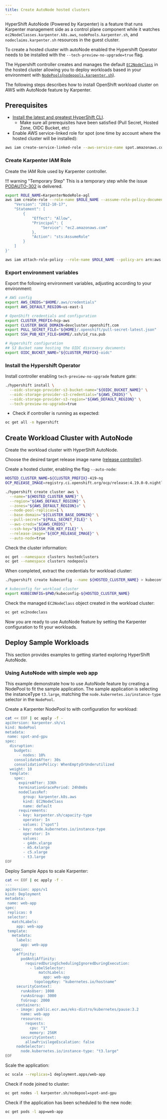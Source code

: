 ```yaml
---
title: Create AutoNode hosted clusters
---
```


HyperShift AutoNode (Powered by Karpenter) is a feature that runs
Karpenter management side as a control plane component while it
watches `ec2NodeClasses.karpenter.k8s.aws`, `nodePools.karpenter.sh`,
and `nodeclaims.karpenter.sh` resources in the guest cluster.

To create a hosted cluster with autoNode enabled the Hypershift Operator
needs to be installed with the `--tech-preview-no-upgrade=true` flag.

The Hypershift controller creates and manages the default [`EC2NodeClass`][ec2nodeclass]
in the hosted cluster allowing you to deploy workloads based in
your environment with [`NodePools`(`nodepools.karpenter.sh`)][nodepools].

The following steps describes how to install OpenShift workload cluster
on AWS with AutoNode feature by Karpenter.

[ec2nodeclass]: https://karpenter.sh/docs/concepts/nodeclasses/
[nodepools]: https://karpenter.sh/docs/concepts/nodepools/

## Prerequisites

- [Install the latest and greatest HyperShift CLI](https://hypershift-docs.netlify.app/getting-started/#prerequisites).
    - Make sure all prerequisites have been satisfied (Pull Secret, Hosted Zone, OIDC Bucket, etc)
- Enable AWS service-linked role for spot (one time by account where the hosted cluster will be installed):
```sh
aws iam create-service-linked-role --aws-service-name spot.amazonaws.com
```

### Create Karpenter IAM Role

Create the IAM Role used by Karpenter controller.

!!! warning "Temporary Step"
    This is a temporary step while the issue [PODAUTO-302][PODAUTO-302]
    is delivered.

[PODAUTO-302]: https://issues.redhat.com/browse/PODAUTO-302

```sh
export ROLE_NAME=KarpenterNodeRole-agl
aws iam create-role --role-name $ROLE_NAME --assume-role-policy-document '{
    "Version": "2012-10-17",
    "Statement": [
        {
            "Effect": "Allow",
            "Principal": {
                "Service": "ec2.amazonaws.com"
            },
            "Action": "sts:AssumeRole"
        }
    ]
}'

aws iam attach-role-policy --role-name $ROLE_NAME --policy-arn arn:aws:iam::aws:policy/AdministratorAccess
```

### Export environment variables

Export the following environment variables, adjusting according to your environment:

```sh
# AWS config
export AWS_CREDS="$HOME/.aws/credentials"
export AWS_DEFAULT_REGION=us-east-1

# OpenShift credentials and configuration
export CLUSTER_PREFIX=hcp-aws
export CLUSTER_BASE_DOMAIN=devcluster.openshift.com
export PULL_SECRET_FILE="${HOME}/.openshift/pull-secret-latest.json"
export SSH_PUB_KEY_FILE=$HOME/.ssh/id_rsa.pub

# Hypershift configuration
## S3 Bucket name hosting the OIDC discovery documents
export OIDC_BUCKET_NAME="${CLUSTER_PREFIX}-oidc"
```

### Install the Hypershift Operator

Install controller enabling `tech-preview-no-upgrade` feature gate:

```sh
./hypershift install \
  --oidc-storage-provider-s3-bucket-name="${OIDC_BUCKET_NAME}" \
  --oidc-storage-provider-s3-credentials="${AWS_CREDS}" \
  --oidc-storage-provider-s3-region="${AWS_DEFAULT_REGION}" \
  --tech-preview-no-upgrade=true
```

- Check if controller is running as expected:

```sh
oc get all -n hypershift
```

## Create Workload Cluster with AutoNode

Create the workload cluster with HyperShift AutoNode.

Choose the desired target release image name ([release controller](https://openshift-release.apps.ci.l2s4.p1.openshiftapps.com/)).

Create a hosted cluster, enabling the flag `--auto-node`:

```sh
HOSTED_CLUSTER_NAME=${CLUSTER_PREFIX}-419-ng
OCP_RELEASE_IMAGE=registry.ci.openshift.org/ocp/release:4.19.0-0.nightly-2025-01-21-163021

./hypershift create cluster aws \
  --name="${HOSTED_CLUSTER_NAME}" \
  --region="${AWS_DEFAULT_REGION}" \
  --zones="${AWS_DEFAULT_REGION}a" \
  --node-pool-replicas=1 \
  --base-domain="${CLUSTER_BASE_DOMAIN}" \
  --pull-secret="${PULL_SECRET_FILE}" \
  --aws-creds="${AWS_CREDS}" \
  --ssh-key="${SSH_PUB_KEY_FILE}" \
  --release-image="${OCP_RELEASE_IMAGE}" \
  --auto-node=true
```

Check the cluster information:

```sh
oc get --namespace clusters hostedclusters
oc get --namespace clusters nodepools
```

When completed, extract the credentials for workload cluster:

```sh
./hypershift create kubeconfig --name ${HOSTED_CLUSTER_NAME} > kubeconfig-${HOSTED_CLUSTER_NAME}

# kubeconfig for workload cluster
export KUBECONFIG=$PWD/kubeconfig-${HOSTED_CLUSTER_NAME}
```

Check the managed `EC2NodeClass` object created in the workload cluster:

```sh
oc get ec2nodeclass
```

Now you are ready to use AutoNode feature by setting the Karpenter configuration to fit your workloads.

## Deploy Sample Workloads

This section provides examples to getting started exploring HyperShift AutoNode.

### Using AutoNode with simple web app

This example demonstrate how to use AutoNode feature by creating a NodePool
to fit the sample application. The sample application is selecting the
instanceType `t3.large`, matching the `node.kubernetes.io/instance-type`
selector in the `NodePool`.

Create a Karpenter NodePool to with configuration for workload:
 
```sh
cat << EOF | oc apply -f -
apiVersion: karpenter.sh/v1
kind: NodePool
metadata:
 name: spot-and-gpu
spec:
  disruption:
    budgets:
      - nodes: 10%
    consolidateAfter: 30s
    consolidationPolicy: WhenEmptyOrUnderutilized
  weight: 10
  template:
    spec:
      expireAfter: 336h
      terminationGracePeriod: 24h0m0s
      nodeClassRef:
        group: karpenter.k8s.aws
        kind: EC2NodeClass
        name: default
      requirements:
      - key: karpenter.sh/capacity-type
        operator: In
        values: ["spot"]
      - key: node.kubernetes.io/instance-type
        operator: In
        values:
        - g4dn.xlarge
        - m5.4xlarge
        - c5.xlarge
        - t3.large
EOF
```

Deploy Sample Apps to scale Karpenter:

```sh
cat << EOF | oc apply -f -
---
apiVersion: apps/v1
kind: Deployment
metadata:
 name: web-app
spec:
 replicas: 0
 selector:
   matchLabels:
     app: web-app
 template:
   metadata:
     labels:
       app: web-app
   spec:
     affinity:
       podAntiAffinity:
         requiredDuringSchedulingIgnoredDuringExecution:
           - labelSelector:
               matchLabels:
                 app: web-app
             topologyKey: "kubernetes.io/hostname"   
     securityContext:
       runAsUser: 1000
       runAsGroup: 3000
       fsGroup: 2000
     containers:
     - image: public.ecr.aws/eks-distro/kubernetes/pause:3.2
       name: web-app
       resources:
         requests:
           cpu: "1"
           memory: 256M
       securityContext:
         allowPrivilegeEscalation: false
     nodeSelector:
       node.kubernetes.io/instance-type: "t3.large"
EOF
```

Scale the application:

```sh
oc scale --replicas=1 deployment.apps/web-app
```

Check if node joined to cluster:

```sh
oc get nodes -l karpenter.sh/nodepool=spot-and-gpu
```

Check if the application has been scheduled to the new node:

```sh
oc get pods -l app=web-app
```
